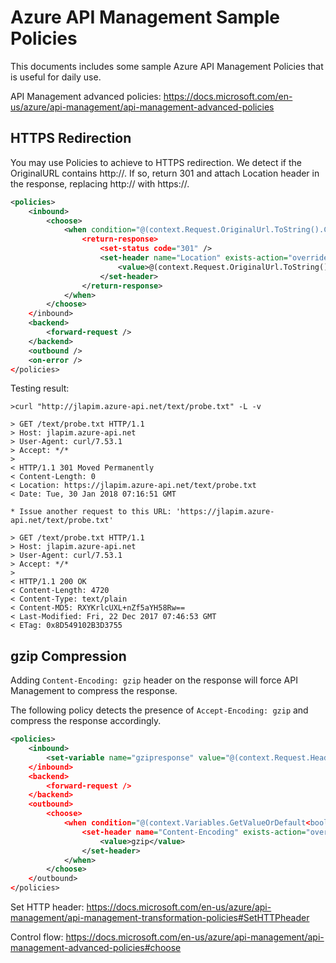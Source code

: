 # Azure API Management Sample Policies
This documents includes some sample Azure API Management Policies that is useful for daily use.

API Management advanced policies: https://docs.microsoft.com/en-us/azure/api-management/api-management-advanced-policies

## HTTPS Redirection

You may use <return-response> Policies to achieve to HTTPS redirection. We detect if the OriginalURL contains http://. If so, return 301 and attach Location header in the response, replacing http:// with https://.

```xml
<policies>
    <inbound>
        <choose>
            <when condition="@(context.Request.OriginalUrl.ToString().Contains("http://"))">
                <return-response>
                    <set-status code="301" />
                    <set-header name="Location" exists-action="override">
                        <value>@(context.Request.OriginalUrl.ToString().Replace("http://","https://"))</value>
                    </set-header>
                </return-response>
            </when>
        </choose>
    </inbound>
    <backend>
        <forward-request />
    </backend>
    <outbound />
    <on-error />
</policies>
``` 


Testing result:


```
>curl "http://jlapim.azure-api.net/text/probe.txt" -L -v
 
> GET /text/probe.txt HTTP/1.1
> Host: jlapim.azure-api.net
> User-Agent: curl/7.53.1
> Accept: */*
> 
< HTTP/1.1 301 Moved Permanently
< Content-Length: 0
< Location: https://jlapim.azure-api.net/text/probe.txt
< Date: Tue, 30 Jan 2018 07:16:51 GMT
 
* Issue another request to this URL: 'https://jlapim.azure-api.net/text/probe.txt'
 
> GET /text/probe.txt HTTP/1.1
> Host: jlapim.azure-api.net
> User-Agent: curl/7.53.1
> Accept: */*
> 
< HTTP/1.1 200 OK
< Content-Length: 4720
< Content-Type: text/plain
< Content-MD5: RXYKrlcUXL+nZf5aYH58Rw==
< Last-Modified: Fri, 22 Dec 2017 07:46:53 GMT
< ETag: 0x8D549102B3D3755
```

## gzip Compression

Adding `Content-Encoding: gzip` header on the response will force API Management to compress the response.

The following policy detects the presence of `Accept-Encoding: gzip` and compress the response accordingly. 

```xml
<policies>
    <inbound>
        <set-variable name="gzipresponse" value="@(context.Request.Headers.GetValueOrDefault("Accept-Encoding", "null").Contains("gzip"))" />
    </inbound>
    <backend>
        <forward-request />
    </backend>
    <outbound>
        <choose>
            <when condition="@(context.Variables.GetValueOrDefault<bool>("gzipresponse"))">
                <set-header name="Content-Encoding" exists-action="override">
                    <value>gzip</value>
                </set-header>
            </when>
        </choose>
    </outbound>
</policies>
```

Set HTTP header: https://docs.microsoft.com/en-us/azure/api-management/api-management-transformation-policies#SetHTTPheader

Control flow: https://docs.microsoft.com/en-us/azure/api-management/api-management-advanced-policies#choose
